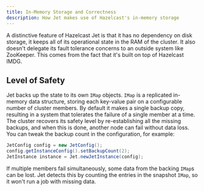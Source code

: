 ```yaml
---
title: In-Memory Storage and Correctness
description: How Jet makes use of Hazelcast's in-memory storage
---
```


A distinctive feature of Hazelcast Jet is that it has no dependency on
disk storage, it keeps all of its operational state in the RAM of the
cluster. It also doesn't delegate its fault tolerance concerns to an
outside system like ZooKeeper. This comes from the fact that it's built
on top of Hazelcast IMDG.

## Level of Safety

Jet backs up the state to its own `IMap` objects. `IMap` is a replicated
in-memory data structure, storing each key-value pair on a configurable
number of cluster members. By default it makes a single backup copy,
resulting in a system that tolerates the failure of a single member at a
time. The cluster recovers its safety level by re-establishing all the
missing backups, and when this is done, another node can fail without
data loss. You can tweak the backup count in the configuration, for
example:

```java
JetConfig config = new JetConfig();
config.getInstanceConfig().setBackupCount(2);
JetInstance instance = Jet.newJetInstance(config);
```

If multiple members fail simultaneously, some data from the backing
`IMap`s can be lost. Jet detects this by counting the entries in the
snapshot `IMap`, so it won't run a job  with missing data.
